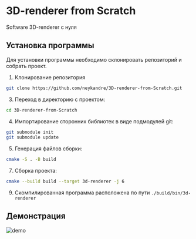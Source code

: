 # 3D-renderer from Scratch

Software 3D-renderer с нуля

## Установка программы

Для установки программы необходимо склонировать репозиторий и собрать проект.

1. Клонирование репозитория

```bash
git clone https://github.com/neykandre/3D-renderer-from-Scratch.git
```

3. Переход в директорию с проектом:

```bash
cd 3D-renderer-from-Scratch
```

4. Импортирование сторонних библиотек в виде подмодулей git:

```bash
git submodule init
git submodule update
```

5. Генерация файлов сборки:

```bash
cmake -S . -B build
```

7. Сборка проекта:

```bash
cmake --build build --target 3d-renderer -j 6
```

9. Скомпилированная программа расположена по пути `./build/bin/3d-renderer`

## Демонстрация

![demo](./demo/Screencast%20from%202025-04-27%2021-46-13%20(online-video-cutter.com).gif)